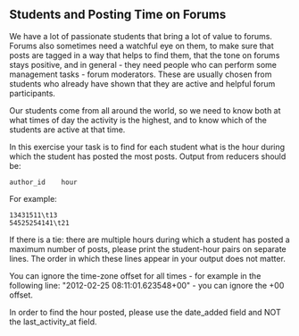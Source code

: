## Students and Posting Time on Forums
We have a lot of passionate students that bring a lot of value to forums. Forums also sometimes need a watchful eye on them, to make sure that posts are tagged in a way that helps to find them, that the tone on forums stays positive, and in general - they need people who can perform some management tasks - forum moderators. These are usually chosen from students who already have shown that they are active and helpful forum participants.

Our students come from all around the world, so we need to know both at what times of day the activity is the highest, and to know which of the students are active at that time.

In this exercise your task is to find for each student what is the hour during which the student has posted the most posts. Output from reducers should be:
```
author_id    hour  
```
For example:
```
13431511\t13
54525254141\t21  
```
If there is a tie: there are multiple hours during which a student has posted a maximum number of posts, please print the student-hour pairs on separate lines. The order in which these lines appear in your output does not matter.

You can ignore the time-zone offset for all times - for example in the following line: "2012-02-25 08:11:01.623548+00" - you can ignore the +00 offset.

In order to find the hour posted, please use the date_added field and NOT the last_activity_at field.
